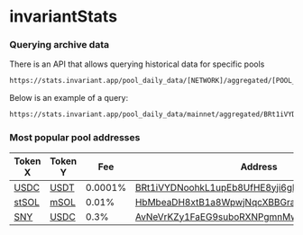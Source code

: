 # invariantStats

### Querying archive data

There is an API that allows querying historical data for specific pools
```bash
https://stats.invariant.app/pool_daily_data/[NETWORK]/aggregated/[POOL_ADDRESS]?{limit=N}
```

Below is an example of a query:
```bash
https://stats.invariant.app/pool_daily_data/mainnet/aggregated/BRt1iVYDNoohkL1upEb8UfHE8yji6gEDAmuN9Y4yekyc?limit=10
```

### Most popular pool addresses

| Token X                                          | Token Y                                          | Fee      | Address                                                                                                     |
|--------------------------------------------------|--------------------------------------------------|----------|-------------------------------------------------------------------------------------------------------------|
| [USDC](https://solscan.io/token/EPjFWdd5AufqSSqeM2qN1xzybapC8G4wEGGkZwyTDt1v)         | [USDT](https://solscan.io/token/Es9vMFrzaCERmJfrF4H2FYD4KCoNkY11McCe8BenwNYB)         | 0.0001%  | [BRt1iVYDNoohkL1upEb8UfHE8yji6gEDAmuN9Y4yekyc](https://solscan.io/account/BRt1iVYDNoohkL1upEb8UfHE8yji6gEDAmuN9Y4yekyc) |
| [stSOL](https://solscan.io/token/7dHbWXmci3dT8UFYWYZweBLXgycu7Y3iL6trKn1Y7ARj)        | [mSOL](https://solscan.io/token/mSoLzYCxHdYgdzU16g5QSh3i5K3z3KZK7ytfqcJm7So)         | 0.01%    | [HbMbeaDH8xtB1a8WpwjNqcXBBGraKJjJ2xFkXEdAy1rY](https://solscan.io/account/HbMbeaDH8xtB1a8WpwjNqcXBBGraKJjJ2xFkXEdAy1rY)  |
| [SNY](https://solscan.io/token/4dmKkXNHdgYsXqBHCuMikNQWwVomZURhYvkkX5c4pQ7y)          | [USDC](https://solscan.io/token/EPjFWdd5AufqSSqeM2qN1xzybapC8G4wEGGkZwyTDt1v)         | 0.3%     | [AvNeVrKZy1FaEG9suboRXNPgmnMwomiU5EvkF6jGxGrX](https://solscan.io/account/AvNeVrKZy1FaEG9suboRXNPgmnMwomiU5EvkF6jGxGrX) |